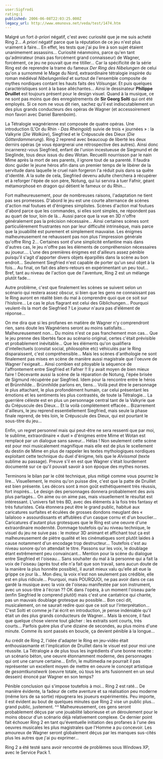 ```yaml
---
user:Sigfrodi
rating:1
published: 2006-06-08T22:03:25.000Z
legacy_url: http://www.emunova.net/veda/test/1474.htm
---
```

Malgré un fort _à-priori_ négatif, c'est avec curiosité que je me suis acheté Ring 2... _A priori_ négatif parce que la réputation de ce jeu n'est plus vraiment à faire... En effet, les tests que j'ai pu lire à son sujet étaient unanimement assassins... Curiosité néanmoins, parce qu'en tant qu'admirateur (mais pas forcément grand connaisseur) de Wagner, forcément, ce jeu ne pouvait que me titiller... Car la spécificité de la série Ring est de reprendre la trame du fameux _Der Ring des Nibelungen_ de celui qu'on a surnommé le Mage du Nord, extraordinaire tétralogie inspirée du roman médiéval _Nibelungenlied_ et surtout de l'ensemble composite de mythes nordiques contant les hauts faits des Völsungar. Et puis quelques caractéristiques sont à la base alléchantes... Ainsi le dessinateur **Philippe Druillet** est toujours présent pour le design visuel. Quand à la musique, ce ne sont pas moins que des enregistrements de **Sir Georg Solti** qui ont été employés. Si ce nom ne vous dit rien, sachez qu'il est indiscutablement un des plus grands conducteurs des opéras de Wagner (et accessoirement mon favori avec Daniel Barenboim).  

  

La Tétralogie wagnérienne est composée de quatre opéras. Une introduction (L'Or du Rhin - _Das Rheingold_) suivie de trois « journées » : la Valkyrie (_Die Walküre_), Siegfried et le Crépuscule des Dieux (_Die Götterdammerung_). Ring 2 reprend avec beaucoup de liberté les deux dernirs opéras (je vous épargnerai une rétrospective des autres). Ainsi donc incarnerez-vous Siegfried, enfant de l'union incestueuse de Siegmund et de Sieglinde, tous deux issus du dieu Wotan. Recueilli nourrisson par le nain Mime après la mort de ses parents, il ignore tout de sa parenté. Il faudra donc guider le jeune héros afin dans un premier temps de le libérer de la servitude dans laquelle le cruel nain forgeron l'a réduit puis dans sa quête d'identité. A la suite de cela, Siegfried devenu adulte cherchera à récupérer et à reforger l'épée de son père, Notung, qui lui servira à tuer Fafnir, géant métamorphosé en dragon qui détient le fameux or du Rhin...  

  

Fort malheureusement, pour de nombreuses raisons, l'adaptation ne tient pas ses promesses. D'abord le jeu est une courte alternance de scènes d'action mal foutues et d'énigmes simplistes. Scènes d'action mal foutues d'abord parce que les commandes, si elles sont simples, ne répondent pas au quart de tour, loin de là... Aussi parce que la vue en 3D n'offre généralement pas la précision nécessaire... Ainsi certaines scènes sont particulièrement frustrantes non par leur difficulté intrinsèque, mais parce que la jouabilité est purement et simplement mauvaise. Les énigmes malheureusement ne rehaussent pas non plus l'impression générale qu'offre Ring 2... Certaines sont d'une simplicité enfantine mais dans d'autres cas, le jeu n'offre pas les éléments de compréhension nécessaires au joueur.... L'une des premières énigmes est d'ailleurs assez pénible puisqu'il s'agit d'apporter divers objets éparpillés dans la scène au bon endroit... Seulement Siegfried n'est capable de porter qu'un seul objet à la fois... Au final, on fait des allers-retours en expérimentant un peu tout... Bref, tant au niveau de l'action que de l'aventure, Ring 2 est un mélange plutôt fade...  

  

Autre problème, c'est que finalement les scènes se suivent selon un scénario qui restera assez obscur, si bien que les gens ne connaissant pas le Ring auront en réalité bien du mal à comprendre quoi que ce soit sur l'histoire... Le cas le plus flagrant est celui des Giblichungen... Pourquoi veulent-ils la mort de Siegfried ? Le joueur n'aura pas d'élément de réponse...  

  

On me dira que si les profanes en matière de Wagner n'y comprendront rien, sans doute les Wagnériens seront au moins satisfaits... Malheureusement non... Du moins n'est ce pas franchement mon cas... Que le jeu prenne des libertés face au scénario original, certes c'était prévisible et probablement inévitable... Que les éléments qu'on qualifiera d'intellectuels (constat social, philosophie etc) véhiculés par le Ring disparaissent, c'est compréhensible... Mais les scènes d'anthologie ne sont finalement pas mises en scène de manière aussi magistrale que l'oeuvre de Wagner l'exigeait... Ainsi combien est pitoyable la séquence de l'affrontement entre Siegfried et Fafner !! Il y avait moyen de bien mieux faire ! Décevante aussi la scène de la réparation de Notung, l'épée brisée de Sigmund récupérée par Siegfried. Idem pour la rencontre entre le héros et Brünnhilde... Brünnhilde parlons en, tiens... Voilà peut être le personnage le plus attachant, le plus profondément humain, car celui présentant les émotions et les sentiments les plus contrastés, de toute la Tétralogie... La guerrière céleste est en plus un personnage central tant de la Valkyrie que du Crépuscule des Dieux... Et la voilà complètement effacée... Bizarrement d'ailleurs, le jeu reprend essentiellement Siegfried, mais seule la phase finale reprend, de très loin, le Crépuscule des Dieux, qui est pourtant le sous-titre du jeu...  

  

Enfin, un regret personnel mais qui peut-être ne sera ressenti que par moi, le sublime, extraordinaire « duel » d'énigmes entre Mime et Wotan est remplacé par un dialogue sans saveur... Hélas ! Non seulement cette scène est pour moi musicalement magnifique mais elle est de plus le scellement du destin de Mime en plus de rappeler les textes mythologiques nordiques exploitant cette technique du duel d'énigme, tels que le _Alvissmal_ (texte sublime au passage). Preuve s'il en est que Wagner s'était lourdement documenté sur ce qu'il pouvait savoir à son époque des mythes norses.  

  

Terminons le bilan par le côté technique, plus mitigé comme vous pourrez le lire... Visuellement, le moins qu'on puisse dire, c'est que la patte de Druillet est bien présente. Les décors sont à mon goût esthétiquement très réussis, fort inspirés... Le design des personnages donnera probablement des avis plus partagés... On aime ou on aime pas, mais visuellement le résultat est intéressant. L'univers fait très BD, avec des éléments à la fois très fantasy et très futuristes. Cela étonnera peut être le grand public, habitué aux caricatures surfaites et éculées de grosses dondons meuglant des « lailalooo » assourdissants et affublées d'un casque cornu et d'un bouclier... Caricatures d'autant plus grotesques que le Ring est une oeuvre d'une extraordinaire modernité. Dommage toutefois qu'au niveau technique, le visuel du jeu ne suive pas : le moteur 3D animant et affichant tout ça est malheureusement de piètre qualité et les cinématiques sont plutôt laides à cause notamment d'un encodage trop destructeur... Toutefois c'est au niveau sonore qu'on attendait le titre. Passons sur les voix, le doublage étant extrêmement peu convaincant... Mention pour la scène du dialogue entre Siegfried et l'oiseau... Sans souhaiter du mal à la personne qui a fait la voix de l'oiseau (après tout elle n'a fait que son travail, sans aucun doute de la manière la plus honnête possible), il aurait mieux valu qu'elle ait eue la grippe ce jour là... Mon dieu, la voix n'est non seulement pas crédible, elle est en plus ridicule... Pourquoi, mais POURQUOI, ne pas avoir dans ce cas gardé la musique avec la voix de l'oiseau manifestée par son instrument, avec un sous-titre à l'écran ?? OK dans l'opéra, à un moment l'oiseau parle (enfin Siegfried le comprend plutôt) mais c'est une cantatrice qui chante, pas un mauvais doublage grotesque au possible... Bon ceci dit, musicalement, on ne saurait redire quoi que ce soit sur l'interprétation... C'est Solti et comme je l'ai écrit en introduction, je pense indéniable qu'il était un des plus grands conducteurs de Wagner... Mais là encore, il faut que quelque chose vienne tout gâcher : les extraits sont courts, très courts... Parfois guère plus d'une dizaine de secondes, au plus moins d'une minute. Comme ils sont passés en boucle, ça devient pénible à la longue...  

  

Au crédit de Ring 2, l'idée d'adapter le Ring en jeu-vidéo était enthousiasmante et l'implication de Druillet dans le visuel est pour moi une réussite. La Tétralogie a de plus tous les ingrédients d'une bonne recette : un scénario béton, une oeuvre étonnamment moderne, des personnages qui ont une carrure certaine... Enfin, le multimedia ne pourrait il pas représenter un excellent moyen de mettre en oeuvre le concept artistique de _gesamtkunstwerk_ (oeuvre totale, où tous les arts fusionnent en un seul dessein) énoncé par Wagner en son temps?  

  

Pénible conclusion qui s'impose toutefois à moi... Ring 2 est raté... De manière évidente, la fadeur de cette aventure et sa réalisation peu moderne (même lors de sa sortie) répugnera les joueurs expérimentés. Peu importe, il est évident au bout de quelques minutes que Ring 2 vise un public plus... grand public, justement. ^^ Malheureusement, ces gens seront probablement déçus par une jouabilité laborieuse et un déroulement pour le moins obscur d'un scénario déjà relativement complexe. Ce dernier point fait échouer Ring 2 en tant qu'éventuelle initiation des profanes à l'une des oeuvres musicales les plus magistrales que l'Homme a pu concevoir. Les amoureux de Wagner seront globalement déçus par les manques sus-cités plus les autres que j'ai pu exprimer...  

  

Ring 2 a été testé sans avoir rencontré de problèmes sous Windows XP, avec le Service Pack 1\.